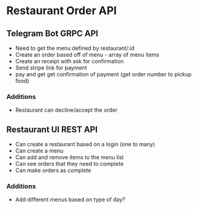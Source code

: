 # Restaurant Order API

## Telegram Bot GRPC API

- Need to get the menu defined by restaurant/:id
- Create an order based off of menu - array of menu items
- Create an receipt with ask for confirmation
- Send stripe link for payment
- pay and get get confirmation of payment (get order number to pickup food)

### Additions

- Restaurant can decline/accept the order

## Restaurant UI REST API

- Can create a restaurant based on a login (one to many)
- Can create a menu
- Can add and remove items to the menu list
- Can see orders that they need to complete
- Can make orders as complete

### Additions

- Add different menus based on type of day?
